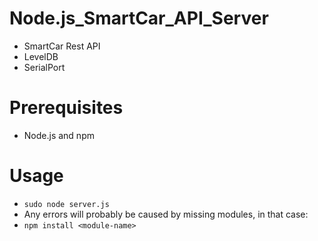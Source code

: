 # Node.js_SmartCar_API_Server
- SmartCar Rest API
- LevelDB
- SerialPort

# Prerequisites
- Node.js and npm

# Usage
- `sudo node server.js`
- Any errors will probably be caused by missing modules, in that case:
- `npm install <module-name>`
